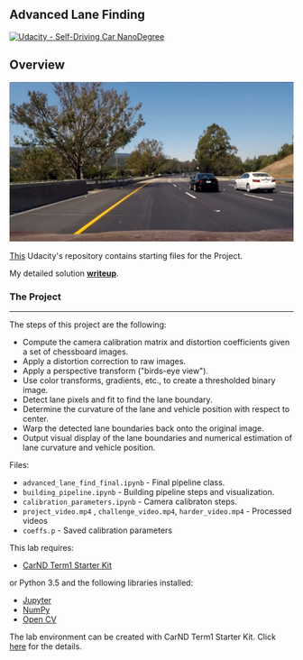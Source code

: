 ## Advanced Lane Finding
[![Udacity - Self-Driving Car NanoDegree](https://s3.amazonaws.com/udacity-sdc/github/shield-carnd.svg)](http://www.udacity.com/drive)

Overview
---
<img src="writeup_images/main.jpg" width="600px">

[This](https://github.com/udacity/CarND-Advanced-Lane-Lines) Udacity's repository contains starting files for the Project.

My detailed solution **[writeup](https://github.com/feklistoff/udacity-carnd-project4/blob/master/Writeup_Project_4.md)**.

### The Project
---

The steps of this project are the following:
* Compute the camera calibration matrix and distortion coefficients given a set of chessboard images.
* Apply a distortion correction to raw images.
* Apply a perspective transform ("birds-eye view").
* Use color transforms, gradients, etc., to create a thresholded binary image.
* Detect lane pixels and fit to find the lane boundary.
* Determine the curvature of the lane and vehicle position with respect to center.
* Warp the detected lane boundaries back onto the original image.
* Output visual display of the lane boundaries and numerical estimation of lane curvature and vehicle position.

Files:
* `advanced_lane_find_final.ipynb` - Final pipeline class.
* `building_pipeline.ipynb` - Building pipeline steps and visualization.
* `calibration_parameters.ipynb` - Camera calibraton steps.
* `project_video.mp4` , `challenge_video.mp4`, `harder_video.mp4` - Processed videos
* `coeffs.p` - Saved calibration parameters

This lab requires:

* [CarND Term1 Starter Kit](https://github.com/udacity/CarND-Term1-Starter-Kit)

or Python 3.5 and the following libraries installed:

* [Jupyter](http://jupyter.org/)
* [NumPy](http://www.numpy.org/)
* [Open CV](http://opencv.org/)

The lab environment can be created with CarND Term1 Starter Kit. Click [here](https://github.com/udacity/CarND-Term1-Starter-Kit/blob/master/README.md) for the details.
